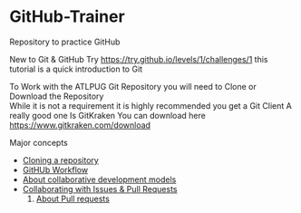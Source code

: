 # GitHub-Trainer
Repository to practice GitHub 


New to  Git & GitHub Try https://try.github.io/levels/1/challenges/1 this tutorial is a quick introduction to Git


To Work with the ATLPUG Git Repository you will need to Clone or Download the Repository  
While it is not a requirement it is highly recommended you get a Git Client A really good one Is GitKraken You can download here https://www.gitkraken.com/download

Major concepts

* [Cloning a repository](https://help.github.com/articles/cloning-a-repository/)  
* [GitHUb Workflow](https://help.github.com/articles/github-flow/)  
* [About collaborative development models](https://help.github.com/articles/about-collaborative-development-models/)
* [Collaborating with Issues & Pull Requests](https://help.github.com/categories/collaborating-with-issues-and-pull-requests/)
  1. [About Pull requests](https://help.github.com/articles/about-pull-requests/)
